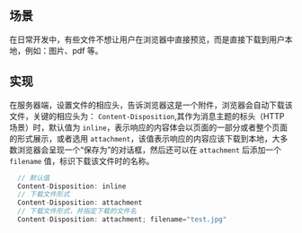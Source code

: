 ## 场景

在日常开发中，有些文件不想让用户在浏览器中直接预览，而是直接下载到用户本地，例如：图片、pdf 等。

## 实现

在服务器端，设置文件的相应头，告诉浏览器这是一个附件，浏览器会自动下载该文件，关键的相应头为： `Content-Disposition`,其作为消息主题的标头（HTTP 场景）时，默认值为 `inline`，表示响应的内容体会以页面的一部分或者整个页面的形式展示，或者选用 `attachment`，该值表示响应的内容应该下载到本地，大多数浏览器会呈现一个“保存为”的对话框，然后还可以在 `attachment` 后添加一个 `filename` 值，标识下载该文件时的名称。

```js
  // 默认值
  Content-Disposition: inline
  // 下载文件形式
  Content-Disposition: attachment
  // 下载文件形式，并指定下载的文件名
  Content-Disposition: attachment; filename="test.jpg"
```
